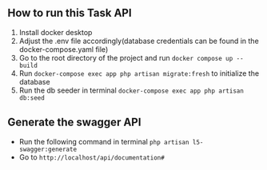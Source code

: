 ## How to run this Task API
1. Install docker desktop
2. Adjust the .env file accordingly(database credentials can be found in the docker-compose.yaml file)
3. Go to the root directory of the project and run `docker compose up --build`
4. Run `docker-compose exec app php artisan migrate:fresh` to initialize the database
5. Run the db seeder in terminal `docker-compose exec app php artisan db:seed`

## Generate the swagger API
- Run the following command in terminal `php artisan l5-swagger:generate`
- Go to `http://localhost/api/documentation#`



